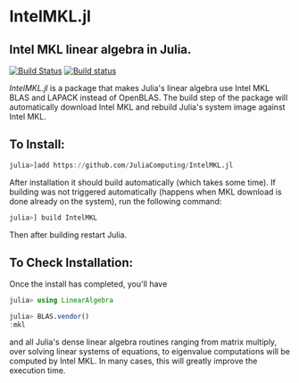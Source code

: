 # IntelMKL.jl
## Intel MKL linear algebra in Julia.

[![Build Status](https://travis-ci.org/JuliaComputing/IntelMKL.jl.svg?branch=master)](https://travis-ci.org/JuliaComputing/IntelMKL.jl)
[![Build status](https://ci.appveyor.com/api/projects/status/n37h9eagmnx1gly0/branch/master?svg=true)](https://ci.appveyor.com/project/andreasnoack/mkl-jl/branch/master)

*IntelMKL.jl* is a package that makes Julia's linear algebra use Intel MKL BLAS and LAPACK instead of OpenBLAS. The build step of the package will automatically download Intel MKL and rebuild Julia's system image against Intel MKL.

## To Install:

```julia
julia>]add https://github.com/JuliaComputing/IntelMKL.jl
```
After installation it should build automatically (which takes some time). If building was not triggered automatically (happens when MKL download is done already on the system), run the following command:
```julia
julia>] build IntelMKL
```
Then after building restart Julia.


## To Check Installation:

Once the install has completed, you'll have

```julia
julia> using LinearAlgebra

julia> BLAS.vendor()
:mkl
```
and all Julia's dense linear algebra routines ranging from matrix multiply, over solving linear systems of equations, to eigenvalue computations will be computed by Intel MKL. In many cases, this will greatly improve the execution time.
